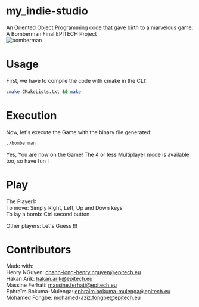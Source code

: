 # my_indie-studio
An Oriented Object Programming code that gave birth to a marvelous game:   A Bomberman  Final EPITECH Project  
![bomberman](https://user-images.githubusercontent.com/84536283/177008972-93c6c0b5-03fb-422e-9828-a791601b5026.png)

# Usage
First, we have to compile the code with cmake in the CLI:

```bash
cmake CMakeLists.txt && make
```
# Execution
Now, let's execute the Game with the binary file generated:

```bash
./bomberman
```

Yes, You are now on the Game! The 4 or less Multiplayer mode is available too, so have fun !

# Play
The Player1:  
To move: Simply Right, Left, Up and Down keys  
To lay a bomb: Ctrl second button  

Other players:  Let's Guess !!!

# Contributors
Made with:  
Henry NGuyen: chanh-long-henry.nguyen@epitech.eu  
Hakan Arik: hakan.arik@epitech.eu  
Massine Ferhati: massine.ferhati@epitech.eu  
Ephraïm Bokuma-Mulenga: ephraim.bokuma-mulenga@epitech.eu  
Mohamed Fongbe: mohamed-aziz.fongbe@epitech.eu
